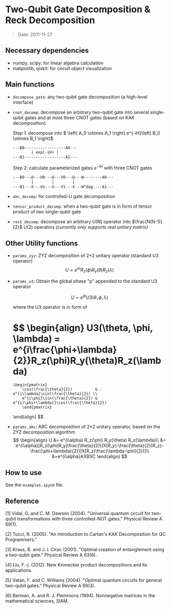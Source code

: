 # Two-Qubit Gate Decomposition & Reck Decomposition

>Date: 2011-11-27

## Necessary dependencies
- numpy, scipy: for linear algebra calculation
- matplotlib, qiskit: for circuit object visualization

## Main functions

- `decompose_gate`: any two-qubit gate decomposition (a high-level interface)

- `cnot_decomp`: decompose an arbitrary two-qubit gate into several single-qubit gates and at most three CNOT gates (based on KAK decomposition)

  Step 1: decompose into $ \left( A_0 \otimes A_1 \right) e^{-iH}\left( B_0 \otimes B_1 \right)$

  ```txt
  ---B0------------------A0---
          | exp(-iH) |
  ---B1------------------A1---
  ```

  Step 2: calculate parameterized gates $e^{-iH}$ with three CNOT gates

  ```txt
  ---B0---@---U0---@---V0---@---W--------A0---
          |        |        |
  ---B1---X---U1---X---V1---X---W^dag----A1---
  ```

- `abc_decomp`: for controlled-U gate decomposition

- `tensor_product_decomp`: when a two-qubit gate is in form of tensor product of two single-qubit gate

- `reck_decomp`: decompose an arbitrary U(N) operator into $\frac{N(N-1)}{2}$ U(2) operators *(currently only supports real unitary matrix)*

## Other Utility functions

- `params_zyz`: ZYZ decomposition of 2*2 unitary operator (standard U3 operator)
  $$
  U = e^{i\alpha} R_z(\phi) R_y(\theta) R_z(\lambda)
  $$
  
- `params_u3`: Obtain the global phase "p" appended to the standard U3 operator
  
  $$
  U = e^{i p} U3(\theta, \phi, \lambda)
  $$
  
  where the U3 operator is in form of
  
  $$
  \begin{align}
  U3(\theta, \phi, \lambda) = e^{i\frac{\phi+\lambda}{2}}R_z(\phi)R_y(\theta)R_z(\lambda)
  = 
      \begin{pmatrix}
          \cos(\frac{\theta}{2})          & -e^{i\lambda}\sin(\frac{\theta}{2}) \\
          e^{i\phi}\sin(\frac{\theta}{2}) & e^{i(\phi+\lambda)}\cos(\frac{\theta}{2})
          \end{pmatrix}
  \end{align}
  $$
  
- `params_abc`: ABC decomposition of 2*2 unitary operator, based on the ZYZ decomposition algorithm
  $$
  \begin{align}
  U &= e^{i\alpha} R_z(\phi) R_y(\theta) R_z(\lambda)\\
  &= e^{i\alpha}[R_z(\phi)R_y(\frac{\theta}{2})]X[R_y(-\frac{\theta}{2})R_z(-\frac{\phi+\lambda}{2})]X[R_z(\frac{\lambda-\phi}{2})]\\
  &=e^{i\alpha}AXBXC
  \end{align}
  $$
  

## How to use

See the `examples.ipynb` file.

## Reference

[1] Vidal, G. and C. M. Dawson (2004). "Universal quantum circuit for two-qubit transformations with three controlled-NOT gates." Physical Review A 69(1).

[2] Tucci, R. (2005). "An Introduction to Cartan's KAK Decomposition for QC Programmers."

[3] Kraus, B. and J. I. Cirac (2001). "Optimal creation of entanglement using a two-qubit gate." Physical Review A 63(6).

[4] Liu, F.-j. (2012). New Kronecker product decompositions and its applications.

[5] Vatan, F. and C. Williams (2004). "Optimal quantum circuits for general two-qubit gates." Physical Review A 69(3).

[6] Berman, A. and R. J. Plemmons (1994). Nonnegative matrices in the mathematical sciences, SIAM.
